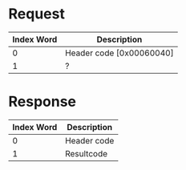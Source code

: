 # Request

| Index Word | Description                |
|------------|----------------------------|
| 0          | Header code \[0x00060040\] |
| 1          | ?                          |

# Response

| Index Word | Description |
|------------|-------------|
| 0          | Header code |
| 1          | Resultcode  |